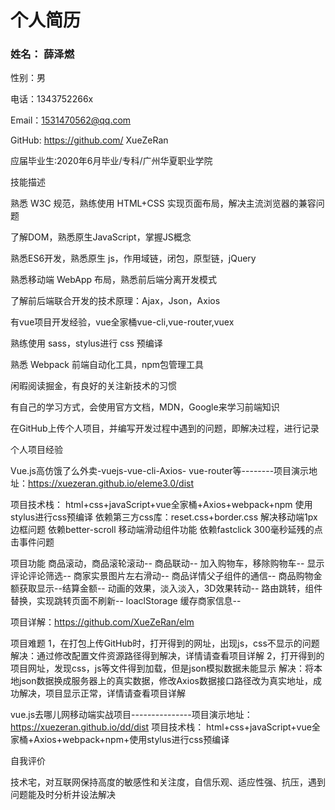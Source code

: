 # 个人简历

### 姓名： 薛泽燃

性别：男

电话：1343752266x

Email：1531470562@qq.com

GitHub: https://github.com/ XueZeRan

应届毕业生:2020年6月毕业/专科/广州华夏职业学院


技能描述

熟悉 W3C 规范，熟练使用 HTML+CSS 实现页面布局，解决主流浏览器的兼容问题

了解DOM，熟悉原生JavaScript，掌握JS概念

熟悉ES6开发，熟悉原生 js，作用域链，闭包，原型链，jQuery

熟悉移动端 WebApp 布局，熟悉前后端分离开发模式

了解前后端联合开发的技术原理：Ajax，Json，Axios

有vue项目开发经验，vue全家桶vue-cli,vue-router,vuex

熟练使用 sass，stylus进行 css 预编译

熟悉 Webpack 前端自动化工具，npm包管理工具

闲暇阅读掘金，有良好的关注新技术的习惯

有自己的学习方式，会使用官方文档，MDN，Google来学习前端知识

在GitHub上传个人项目，并编写开发过程中遇到的问题，即解决过程，进行记录


个人项目经验

Vue.js高仿饿了么外卖-vuejs-vue-cli-Axios- vue-router等--------项目演示地址：https://xuezeran.github.io/eleme3.0/dist

项目技术栈：
html+css+javaScript+vue全家桶+Axios+webpack+npm
使用stylus进行css预编译
依赖第三方css库：reset.css+border.css 解决移动端1px边框问题
依赖better-scroll 移动端滑动组件功能
依赖fastclick 300毫秒延残的点击事件问题

项目功能
商品滚动，商品滚轮滚动--
商品联动--
加入购物车，移除购物车--
显示评论评论筛选--
商家实景图片左右滑动--
商品详情父子组件的通信--
商品购物金额获取显示--结算金额--
动画的效果，淡入淡入，3D效果转动--
路由跳转，组件替换，实现跳转页面不刷新--
loaclStorage 缓存商家信息--



项目详解：https://github.com/XueZeRan/elm

项目难题
1，在打包上传GitHub时，打开得到的网址，出现js，css不显示的问题
解决：通过修改配置文件资源路径得到解决，详情请查看项目详解
2，打开得到的项目网址，发现css，js等文件得到加载，但是json模拟数据未能显示
解决：将本地json数据换成服务器上的真实数据，修改Axios数据接口路径改为真实地址，成功解决，项目显示正常，详情请查看项目详解

vue.js去哪儿网移动端实战项目---------------项目演示地址：https://xuezeran.github.io/dd/dist
项目技术栈：
html+css+javaScript+vue全家桶+Axios+webpack+npm+使用stylus进行css预编译

自我评价

技术宅，对互联网保持高度的敏感性和关注度，自信乐观、适应性强、抗压，遇到问题能及时分析并设法解决

